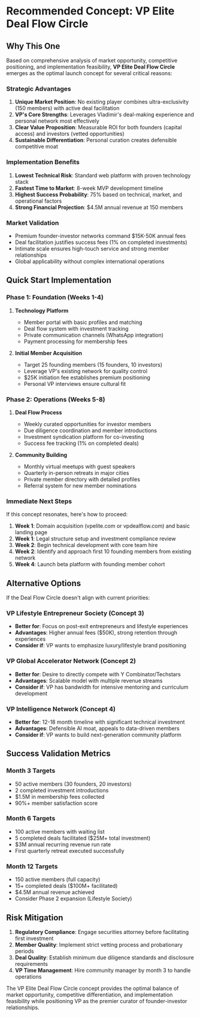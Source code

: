 # Recommended Concept: VP Elite Deal Flow Circle

## Why This One
Based on comprehensive analysis of market opportunity, competitive positioning, and implementation feasibility, **VP Elite Deal Flow Circle** emerges as the optimal launch concept for several critical reasons:

### Strategic Advantages
1. **Unique Market Position**: No existing player combines ultra-exclusivity (150 members) with active deal facilitation
2. **VP's Core Strengths**: Leverages Vladimir's deal-making experience and personal network most effectively  
3. **Clear Value Proposition**: Measurable ROI for both founders (capital access) and investors (vetted opportunities)
4. **Sustainable Differentiation**: Personal curation creates defensible competitive moat

### Implementation Benefits
1. **Lowest Technical Risk**: Standard web platform with proven technology stack
2. **Fastest Time to Market**: 8-week MVP development timeline
3. **Highest Success Probability**: 75% based on technical, market, and operational factors
4. **Strong Financial Projection**: $4.5M annual revenue at 150 members

### Market Validation
- Premium founder-investor networks command $15K-50K annual fees
- Deal facilitation justifies success fees (1% on completed investments)
- Intimate scale ensures high-touch service and strong member relationships
- Global applicability without complex international operations

## Quick Start Implementation

### Phase 1: Foundation (Weeks 1-4)
1. **Technology Platform**
   - Member portal with basic profiles and matching
   - Deal flow system with investment tracking
   - Private communication channels (WhatsApp integration)
   - Payment processing for membership fees

2. **Initial Member Acquisition**
   - Target 25 founding members (15 founders, 10 investors)
   - Leverage VP's existing network for quality control
   - $25K initiation fee establishes premium positioning
   - Personal VP interviews ensure cultural fit

### Phase 2: Operations (Weeks 5-8)
1. **Deal Flow Process**
   - Weekly curated opportunities for investor members
   - Due diligence coordination and member introductions
   - Investment syndication platform for co-investing
   - Success fee tracking (1% on completed deals)

2. **Community Building**
   - Monthly virtual meetups with guest speakers
   - Quarterly in-person retreats in major cities
   - Private member directory with detailed profiles
   - Referral system for new member nominations

### Immediate Next Steps
If this concept resonates, here's how to proceed:

1. **Week 1**: Domain acquisition (vpelite.com or vpdealflow.com) and basic landing page
2. **Week 1**: Legal structure setup and investment compliance review  
3. **Week 2**: Begin technical development with core team hire
4. **Week 2**: Identify and approach first 10 founding members from existing network
5. **Week 4**: Launch beta platform with founding member cohort

## Alternative Options

If the Deal Flow Circle doesn't align with current priorities:

### **VP Lifestyle Entrepreneur Society** (Concept 3)
- **Better for**: Focus on post-exit entrepreneurs and lifestyle experiences
- **Advantages**: Higher annual fees ($50K), strong retention through experiences
- **Consider if**: VP wants to emphasize luxury/lifestyle brand positioning

### **VP Global Accelerator Network** (Concept 2)  
- **Better for**: Desire to directly compete with Y Combinator/Techstars
- **Advantages**: Scalable model with multiple revenue streams
- **Consider if**: VP has bandwidth for intensive mentoring and curriculum development

### **VP Intelligence Network** (Concept 4)
- **Better for**: 12-18 month timeline with significant technical investment
- **Advantages**: Defensible AI moat, appeals to data-driven members
- **Consider if**: VP wants to build next-generation community platform

## Success Validation Metrics

### Month 3 Targets
- 50 active members (30 founders, 20 investors)
- 2 completed investment introductions
- $1.5M in membership fees collected
- 90%+ member satisfaction score

### Month 6 Targets  
- 100 active members with waiting list
- 5 completed deals facilitated ($25M+ total investment)
- $3M annual recurring revenue run rate
- First quarterly retreat executed successfully

### Month 12 Targets
- 150 active members (full capacity)
- 15+ completed deals ($100M+ facilitated)
- $4.5M annual revenue achieved
- Consider Phase 2 expansion (Lifestyle Society)

## Risk Mitigation

1. **Regulatory Compliance**: Engage securities attorney before facilitating first investment
2. **Member Quality**: Implement strict vetting process and probationary periods
3. **Deal Quality**: Establish minimum due diligence standards and disclosure requirements  
4. **VP Time Management**: Hire community manager by month 3 to handle operations

The VP Elite Deal Flow Circle concept provides the optimal balance of market opportunity, competitive differentiation, and implementation feasibility while positioning VP as the premier curator of founder-investor relationships.